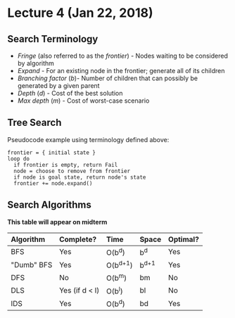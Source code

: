 # Lecture 4 (Jan 22, 2018)
## Search Terminology 
* *Fringe* (also referred to as the *frontier*) - Nodes waiting to be considered by algorithm
* *Expand* - For an existing node in the frontier; generate all of its children
* *Branching factor* (*b*)- Number of children that can possibly be generated by a given parent
* *Depth* (*d*) - Cost of the best solution
* *Max depth* (*m*) - Cost of worst-case scenario
## Tree Search
Pseudocode example using terminology defined above:
```
frontier = { initial state }
loop do
  if frontier is empty, return Fail
  node = choose to remove from frontier
  if node is goal state, return node's state
  frontier += node.expand()
```
## Search Algorithms
**This table will appear on midterm**

|  Algorithm | Complete?             |         Time        |       Space      | Optimal? |
|:-----------|:----------------------|:--------------------|:-----------------|:---------|
| BFS        | Yes                   | O(b<sup>d</sup>)    | b<sup>d</sup>    | Yes      |
| "Dumb" BFS | Yes                   | O(b<sup>d+1</sup>)  | b<sup>d+1</sup>  | Yes      |
| DFS        | No                    | O(b<sup>m</sup>)    | bm               | No       |
| DLS        | Yes (if d < l)        | O(b<sup>l</sup>)    | bl               | No       |
| IDS        | Yes                   | O(b<sup>d</sup>)    | bd               | Yes      |
